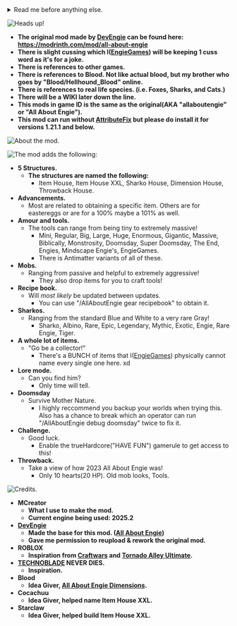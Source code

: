 
<details>
<summary>Read me before anything else.</summary>

I have been given permission by the original owner (AKA [DevEngie](https://modrinth.com/user/DevEngie)) due to the guy having technical issues and due to this he can no longer update [All About Engie](https://modrinth.com/mod/all-about-engie) so hence the permission for reuploading the mod being given to me([EngieGames](https://modrinth.com/user/EngieGames)). Here is a screenshot of me quote posting [DevEngie](https://modrinth.com/user/DevEngie) on X for proof of the permission being granted.

![Proof that I have permission.](https://cdn.modrinth.com/data/cached_images/5a2b558a01013d0047a37e7137b0b2f3590c3342.png)

You could also call this a Fork of [All About Engie](https://modrinth.com/mod/all-about-engie), whatever floats your boat though. :)
</details>

![Heads up!](https://cdn.modrinth.com/data/cached_images/2a66cda4e00a5c222b5cf40a9f40b7e8a75017c3.png)

- **The original mod made by [DevEngie](https://modrinth.com/user/DevEngie) can be found here: https://modrinth.com/mod/all-about-engie**
- **There is slight cussing which I([EngieGames](https://modrinth.com/user/EngieGames)) will be keeping 1 cuss word as it's for a joke.**
- **There is references to other games.**
- **There is references to Blood. Not like actual blood, but my brother who goes by "Blood/Hellhound_Blood" online.**
- **There is references to real life species. (i.e. Foxes, Sharks, and Cats.)**
- **There will be a WIKI later down the line.**
- **This mods in game ID is the same as the original(AKA "allaboutengie" or "All About Engie").**
- **This mod can run without [AttributeFix](https://modrinth.com/mod/attributefix) but please do install it for versions 1.21.1 and below.**

![About the mod.](https://cdn.modrinth.com/data/cached_images/c0e86859a7baf2a5aab8e90cfd52645be7806692.png)

![The mod adds the following:](https://cdn.modrinth.com/data/cached_images/b7f7b3d44b14afe760fe4fdae2fbf4ea21989963.png)
- **5 Structures.**
  - **The structures are named the following:**
    - Item House, Item House XXL, Sharko House, Dimension House, Throwback House.
- **Advancements.**
  - Most are related to obtaining a specific item. Others are for eastereggs or are for a 100% maybe a 101% as well.
- **Amour and tools.**
  - The tools can range from being tiny to extremely massive!
    - Mini, Regular, Big, Large, Huge, Enormous, Gigantic, Massive, Biblically, Monstrosity, Doomsday, Super Doomsday, The End, Engies, Mindscape Engie's, EngieGames.
    - There is Antimatter variants of all of these.
- **Mobs.**
  - Ranging from passive and helpful to extremely aggressive!
    - They also drop items for you to craft tools!
- **Recipe book.**
  - Will *most likely* be updated between updates.
    - You can use "/AllAboutEngie gear recipebook" to obtain it.
- **Sharkos.**
  - Ranging from the standard Blue and White to a very rare Gray!
    - Sharko, Albino, Rare, Epic, Legendary, Mythic, Exotic, Engie, Rare Engie, Tiger.
- **A whole lot of items.**
  - "Go be a collector!"
    - There's a BUNCH of items that I([EngieGames](https://modrinth.com/user/EngieGames)) physically cannot name every single one here. xd
- **Lore mode.**
  - Can you find him?
    - Only time will tell.
- **Doomsday**
  - Survive Mother Nature.
    - I highly reccommend you backup your worlds when trying this. Also has a chance to break which an operator can run "/AllAboutEngie debug doomsday" twice to fix it.
- **Challenge.**
  - Good luck.
    - Enable the trueHardcore("HAVE FUN") gamerule to get access to this!
- **Throwback.**
  - Take a view of how 2023 All About Engie was!
    - Only 10 hearts(20 HP). Old mob looks, Tools.

![Credits.](https://cdn.modrinth.com/data/cached_images/07cb9d914c60154b7ca406fdd162ee6f0e5121c4.png)

- **MCreator**
  - **What I use to make the mod.**
  - **Current engine being used: 2025.2**
- **[DevEngie](https://modrinth.com/user/DevEngie)**
  - **Made the base for this mod. ([All About Engie](https://modrinth.com/mod/all-about-engie))**
  - **Gave me permission to reupload & rework the original mod.**
- **ROBLOX**
  - **Inspiration from [Craftwars](https://www.roblox.com/games/23144831/Craftwars) and [Tornado Alley Ultimate](https://www.roblox.com/games/2313058949/Tornado-Alley-Ultimate).**
- **[TECHNOBLADE](https://www.youtube.com/@Technoblade) NEVER DIES.**
  - **Inspiration.**
- **Blood**
  - **Idea Giver, [All About Engie Dimensions](https://modrinth.com/mod/all-about-engie-dimensions).**
- **Cocachuu**
  - **Idea Giver, helped name Item House XXL.**
- **Starclaw**
  - **Idea Giver, helped build Item House XXL.**
